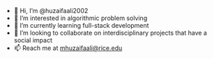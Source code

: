 - 👋 Hi, I’m @huzaifaali2002
- 👀 I’m interested in algorithmic problem solving
- 🌱 I’m currently learning full-stack development
- 💞️ I’m looking to collaborate on interdisciplinary projects that have a social impact
- 📫 Reach me at mhuzaifaali@rice.edu

<!---
huzaifaali2002/huzaifaali2002 is a ✨ special ✨ repository because its `README.md` (this file) appears on your GitHub profile.
You can click the Preview link to take a look at your changes.
--->
